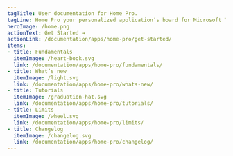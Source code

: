 ```yaml
---
tagTitle: User documentation for Home Pro.
tagLine: Home Pro your personalized application’s board for Microsoft Teams
heroImage: /home.png
actionText: Get Started →
actionLink: /documentation/apps/home-pro/get-started/
items:
- title: Fundamentals​
  itemImage: /heart-book.svg
  link: /documentation/apps/home-pro/fundamentals/
- title: What’s new
  itemImage: /light.svg
  link: /documentation/apps/home-pro/whats-new/
- title: Tutorials
  itemImage: /graduation-hat.svg
  link: /documentation/apps/home-pro/tutorials/
- title: Limits
  itemImage: /wheel.svg
  link: /documentation/apps/home-pro/limits/
- title: Changelog
  itemImage: /changelog.svg
  link: /documentation/apps/home-pro/changelog/
---
```


<Overview />
